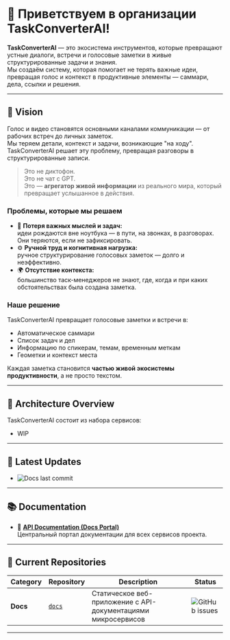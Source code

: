# 🧠 Приветствуем в организации TaskConverterAI!

**TaskConverterAI** — это экосистема инструментов, которые превращают устные диалоги, встречи и голосовые заметки в живые структурированные задачи и знания.  
Мы создаём систему, которая помогает не терять важные идеи, превращая голос и контекст в продуктивные элементы — саммари, дела, ссылки и решения.

---

## 🎯 **Vision**

Голос и видео становятся основными каналами коммуникации — от рабочих встреч до личных заметок.  
Мы теряем детали, контекст и задачи, возникающие "на ходу". TaskConverterAI решает эту проблему, превращая разговоры в структурированные записи.

> Это не диктофон.  
> Это не чат с GPT.  
> Это — **агрегатор живой информации** из реального мира, который превращает услышанное в действия.

### **Проблемы, которые мы решаем**
- 🧩 **Потеря важных мыслей и задач:**  
  идеи рождаются вне ноутбука — в пути, на звонках, в разговорах. Они теряются, если не зафиксировать.
- ⚙️ **Ручной труд и когнитивная нагрузка:**  
  ручное структурирование голосовых заметок — долго и неэффективно.
- 🌍 **Отсутствие контекста:**  
  большинство таск-менеджеров не знают, где, когда и при каких обстоятельствах была создана заметка.

### **Наше решение**
TaskConverterAI превращает голосовые заметки и встречи в:
- Автоматическое саммари  
- Список задач и дел  
- Информацию по спикерам, темам, временным меткам  
- Геометки и контекст места  

Каждая заметка становится **частью живой экосистемы продуктивности**, а не просто текстом.

---

## 🧱 **Architecture Overview**

TaskConverterAI состоит из набора сервисов:
- WIP

---

## 🚀 **Latest Updates**

- ![Docs last commit](https://img.shields.io/github/last-commit/TaskConverterAI/docs?label=Docs%20Last%20Update)
  
---

## 📚 **Documentation**

- 📖 [**API Documentation (Docs Portal)**](https://taskconverterai.github.io/docs/)  
  Центральный портал документации для всех сервисов проекта.
  
---

## 🚀 **Current Repositories**

| **Category**  | **Repository** | **Description** | **Status** |
|----------------|----------------|------------------|-------------|
| **Docs** | [`docs`](https://github.com/TaskConverterAI/docs) | Статическое веб-приложение с API-документациями микросервисов | ![GitHub issues](https://img.shields.io/github/issues/TaskConverterAI/docs?label=Issues) |

---
